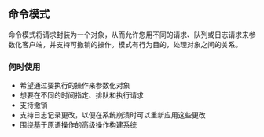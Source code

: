 ## 命令模式

命令模式将请求封装为一个对象，从而允许您用不同的请求、队列或日志请求来参数化客户端，并支持可撤销的操作。模式有行为目的，处理对象之间的关系。

### 何时使用

* 希望通过要执行的操作来参数化对象
* 想要在不同的时间指定、排队和执行请求
* 支持撤销
* 支持日志记录更改，以便在系统崩溃时可以重新应用这些更改
* 围绕基于原语操作的高级操作构建系统
